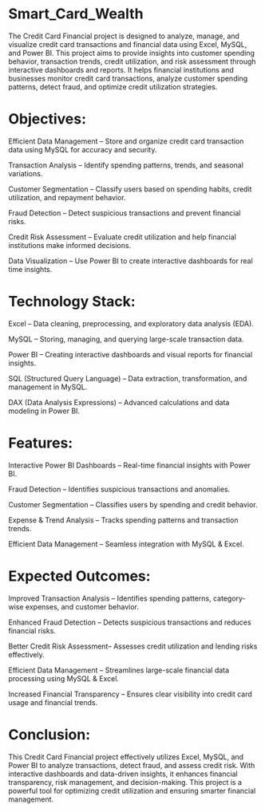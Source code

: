 # Smart_Card_Wealth
The Credit Card Financial project is designed to analyze, manage, and visualize credit card  transactions and financial data using Excel, MySQL, and Power BI. This project aims to  provide insights into customer spending behavior, transaction trends, credit utilization, and risk  assessment through interactive dashboards and reports.  It helps financial institutions and businesses monitor credit card transactions, analyze customer spending patterns, detect fraud, 
and optimize credit utilization strategies. 

# Objectives: 
Efficient Data Management – Store and organize credit card transaction data 
using MySQL for accuracy and security. 

Transaction Analysis – Identify spending patterns, trends, and seasonal 
variations. 

Customer Segmentation – Classify users based on spending habits, credit 
utilization, and repayment behavior. 

Fraud Detection – Detect suspicious transactions and prevent financial risks.

Credit Risk Assessment – Evaluate credit utilization and help financial 
institutions make informed decisions. 

Data Visualization – Use Power BI to create interactive dashboards for real
time insights. 

# Technology Stack: 
Excel – Data cleaning, preprocessing, and exploratory data analysis (EDA). 

MySQL – Storing, managing, and querying large-scale transaction data. 

Power BI – Creating interactive dashboards and visual reports for financial 
insights. 

SQL (Structured Query Language) – Data extraction, transformation, and 
management in MySQL. 

DAX (Data Analysis Expressions) – Advanced calculations and data 
modeling in Power BI. 

# Features: 
Interactive Power BI Dashboards – Real-time financial insights with Power BI. 

Fraud Detection – Identifies suspicious transactions and anomalies. 

Customer Segmentation – Classifies users by spending and credit behavior. 

Expense & Trend Analysis – Tracks spending patterns and transaction trends. 

Efficient Data Management – Seamless integration with MySQL & Excel. 

# Expected Outcomes: 
Improved Transaction Analysis – Identifies spending patterns, 
category-wise expenses, and customer behavior. 

Enhanced Fraud Detection – Detects suspicious transactions and 
reduces financial risks. 

Better Credit Risk Assessment– Assesses credit utilization and 
lending risks effectively. 

Efficient Data Management – Streamlines large-scale financial 
data processing using MySQL & Excel. 

Increased Financial Transparency – Ensures clear visibility 
into credit card usage and financial trends. 

# Conclusion: 
This Credit Card Financial project effectively utilizes Excel, MySQL, and 
Power BI to analyze transactions, detect fraud, and assess credit risk. With 
interactive dashboards and data-driven insights, it enhances financial 
transparency, risk management, and decision-making. This project is a 
powerful tool for optimizing credit utilization and ensuring smarter financial 
management.
